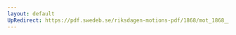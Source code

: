 ```yaml
---
layout: default
UpRedirect: https://pdf.swedeb.se/riksdagen-motions-pdf/1868/mot_1868__fk__00005.pdf
---
```

